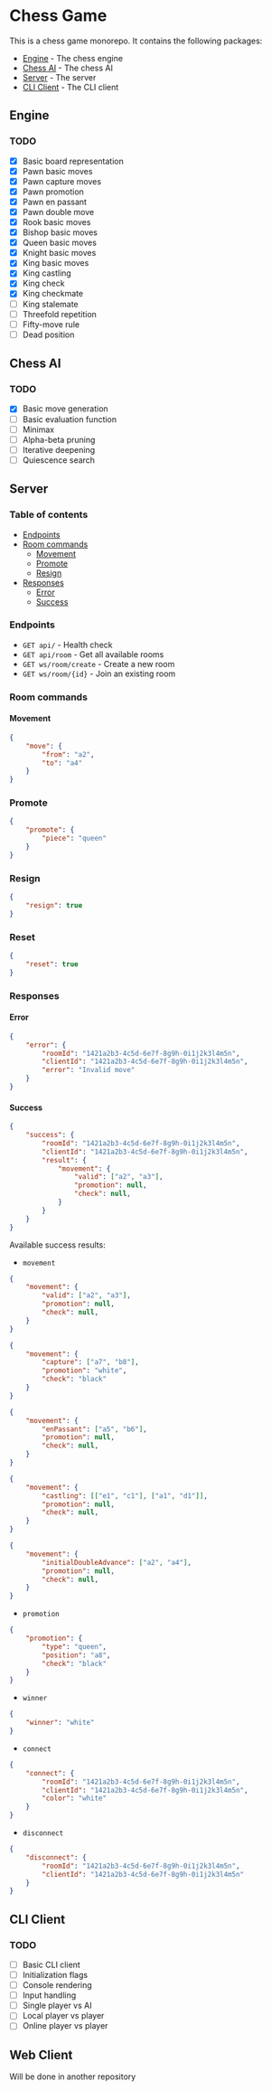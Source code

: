 # Chess Game

This is a chess game monorepo. It contains the following packages:
- [Engine](#engine) - The chess engine
- [Chess AI](#chess-ai) - The chess AI
- [Server](#server) - The server
- [CLI Client](#cli-client) - The CLI client

## Engine

### TODO

- [x] Basic board representation
- [x] Pawn basic moves
- [x] Pawn capture moves
- [x] Pawn promotion
- [x] Pawn en passant
- [x] Pawn double move
- [x] Rook basic moves
- [x] Bishop basic moves
- [x] Queen basic moves
- [x] Knight basic moves
- [x] King basic moves
- [x] King castling
- [x] King check
- [x] King checkmate
- [ ] King stalemate
- [ ] Threefold repetition
- [ ] Fifty-move rule
- [ ] Dead position

## Chess AI 

### TODO

- [x] Basic move generation
- [ ] Basic evaluation function
- [ ] Minimax
- [ ] Alpha-beta pruning
- [ ] Iterative deepening
- [ ] Quiescence search

## Server

### Table of contents
- [Endpoints](#endpoints)
- [Room commands](#room-commands)
    - [Movement](#movement)
    - [Promote](#promote)
    - [Resign](#resign)
- [Responses](#responses)
    - [Error](#error)
    - [Success](#success)
### Endpoints
- `GET api/` - Health check
- `GET api/room` - Get all available rooms
- `GET ws/room/create` - Create a new room
- `GET ws/room/{id}` - Join an existing room

### Room commands
#### Movement
``` json
{
    "move": {
        "from": "a2",
        "to": "a4"
    }
}
```

### Promote
``` json
{
    "promote": {
        "piece": "queen"
    }
}
```

### Resign
``` json
{
    "resign": true
}
```

### Reset
``` json
{
    "reset": true
}
```

### Responses

#### Error
``` json
{
    "error": {
        "roomId": "1421a2b3-4c5d-6e7f-8g9h-0i1j2k3l4m5n",
        "clientId": "1421a2b3-4c5d-6e7f-8g9h-0i1j2k3l4m5n",
        "error": "Invalid move"
    }
}
```

#### Success
``` json
{
    "success": {
        "roomId": "1421a2b3-4c5d-6e7f-8g9h-0i1j2k3l4m5n",
        "clientId": "1421a2b3-4c5d-6e7f-8g9h-0i1j2k3l4m5n",
        "result": {
            "movement": {
                "valid": ["a2", "a3"],
                "promotion": null,
                "check": null,
            }
        }
    }
}
```

Available success results:
- `movement`
``` json
{
    "movement": {
        "valid": ["a2", "a3"],
        "promotion": null,
        "check": null,
    }
}

{
    "movement": {
        "capture": ["a7", "b8"],
        "promotion": "white",
        "check": "black"
    }
}

{
    "movement": {
        "enPassant": ["a5", "b6"],
        "promotion": null,
        "check": null,
    }
}

{
    "movement": {
        "castling": [["e1", "c1"], ["a1", "d1"]],
        "promotion": null,
        "check": null,
    }
}

{
    "movement": {
        "initialDoubleAdvance": ["a2", "a4"],
        "promotion": null,
        "check": null,
    }
}

```
- `promotion`
``` json
{
    "promotion": {
        "type": "queen",
        "position": "a8",
        "check": "black"
    }
}
```
- `winner`
``` json
{
    "winner": "white"
}
```
- `connect`
``` json
{
    "connect": {
        "roomId": "1421a2b3-4c5d-6e7f-8g9h-0i1j2k3l4m5n",
        "clientId": "1421a2b3-4c5d-6e7f-8g9h-0i1j2k3l4m5n",
        "color": "white"
    }
}
```
- `disconnect`
``` json
{
    "disconnect": {
        "roomId": "1421a2b3-4c5d-6e7f-8g9h-0i1j2k3l4m5n",
        "clientId": "1421a2b3-4c5d-6e7f-8g9h-0i1j2k3l4m5n"
    }
}
```


## CLI Client

### TODO

- [ ] Basic CLI client
- [ ] Initialization flags
- [ ] Console rendering
- [ ] Input handling
- [ ] Single player vs AI
- [ ] Local player vs player
- [ ] Online player vs player

## Web Client
Will be done in another repository





